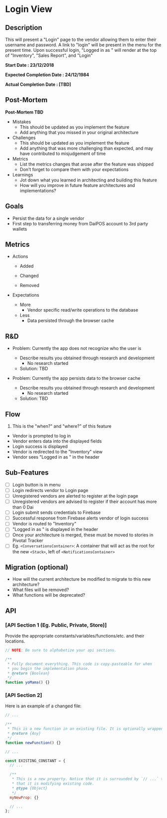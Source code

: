 # Login View

## Description

This will present a "Login" page to the vendor allowing them to enter their
username and password. A link to "login" will be present in the menu for the
present time. Upon successful login, "Logged in as <username>" will render at
the top of "Inventory", "Sales Report", and "Login"

**Start Date : 23/12/2018**

**Expected Completion Date : 24/12/1984**

**Actual Completion Date : [TBD]**

## Post-Mortem

**Post-Mortem TBD**

- Mistakes
  - This should be updated as you implement the feature
  - Add anything that you missed in your original architecture
- Challenges
  - This should be updated as you implement the feature
  - Add anything that was more challenging than expected, and may have contributed to misjudgement of time
- Metrics
  - List the metrics changes that arose after the feature was shipped
  - Don't forget to compare them with your expectations
- Learnings
  - Jot down what you learned in architecting and building this feature
  - How will you improve in future feature architectures and implementations?

## Goals

- Persist the data for a single vendor
- First step to transferring money from DaiPOS account to 3rd party wallets

## Metrics

- Actions

  - Added

  - Changed

  - Removed

- Expectations
  - More
    - Vendor specific read/write operations to the database
  - Less
    - Data persisted through the browser cache

## R&D

- Problem: Currently the app does not recognize who the user is

  - Describe results you obtained through research and development
    - No research started
  - Solution: TBD

- Problem: Currently the app persists data to the browser cache
  - Describe results you obtained through research and development
    - No research started
  - Solution: TBD

## Flow

1. This is the "when?" and "where?" of this feature

- Vendor is prompted to log in
- Vendor enters data into the displayed fields
- Login success is displayed
- Vendor is redirected to the "Inventory" view
- Vendor sees "Logged in as <username>" in the header

## Sub-Features

- [ ] Login button is in menu
- [ ] Login redirects vendor to Login page
- [ ] Unregistered vendors are alerted to register at the login page
- [ ] Unregistered vendors are advised to register if their account has more
      than 0 Dai
- [ ] Login submit sends credentials to Firebase
- [ ] Successful response from Firebase alerts vendor of login success
- [ ] Vendor is routed to "Inventory"
- [ ] "Logged in as <username>" is displayed in the header
- [ ] Once your architecture is merged, these must be moved to stories in Pivotal Tracker
- [ ] Eg. `<ConversationsContainer>`: A container that will act as the root for the new `<Stack>`, left of `<NotificationsContainer>`

## Migration (optional)

- How will the current architecture be modified to migrate to this new architecture?
- What files will be removed?
- What functions will be deprecated?

## API

### [API Section 1 (Eg. Public, Private, Store)]

Provide the appropriate constants/variables/functions/etc. and their locations.

```js
// NOTE: Be sure to alphabetize your api sections.

/**
 * Fully document everything. This code is copy-pasteable for when
 * you begin the implementation phase.
 * @return {Boolean}
 */
function yoMama() {}
```

### [API Section 2]

Here is an example of a changed file:

```js
// ...

/**
 * This is a new function in an existing file. It is optionally wrapped in `// ...`.
 * @return {Any}
 */
function newFunction() {}

// ...

const EXISTING_CONSTANT = {
  // ...

  /**
   * This is a new property. Notice that it is surrounded by `// ...` to show
   * that it is modifying existing code.
   * @type {Object}
   */
  myNewProp: {}

  // ...
};
```
